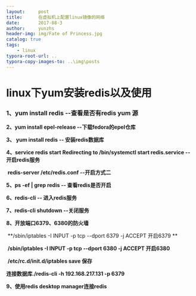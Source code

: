 ```yaml
---
layout:     post
title:      在虚拟机上配置linux镜像的网络
date:       2017-08-3
author:     yunzhs
header-img: img/Fate of Princess.jpg
catalog: true
tags:
    - linux
typora-root-url: ..
typora-copy-images-to: ..\img\posts
---
```


# linux下yum安装redis以及使用

### **1、yum install redis      --查看是否有redis   yum 源**

**2、yum install epel-release    --下载fedora的epel仓库**

**3、 yum install redis    -- 安装redis数据库**

**4、service redis start  Redirecting to /bin/systemctl start redis.service   --开启redis服务**

​      **redis-server /etc/redis.conf   --开启方式二**

**5、ps -ef | grep redis   -- 查看redis是否开启**

**6、redis-cli       -- 进入redis服务**

**7、redis-cli  shutdown      --关闭服务**

**8、开放端口6379、6380的防火墙**

​     **/sbin/iptables -I INPUT -p tcp --dport 6379  -j ACCEPT   开启6379   **

​     **/sbin/iptables -I INPUT -p tcp --dport 6380 -j ACCEPT  开启6380**

​     **/etc/rc.d/init.d/iptables save                           保存**

  **连接数据库./redis-cli -h 192.168.217.131 -p 6379**

**9、使用redis  desktop manager连接redis** 